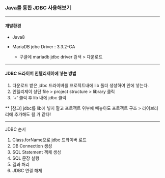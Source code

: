 ### Java를 통한 JDBC 사용해보기

---

#### 개발환경

- Java8
- MariaDB jdbc Driver : 3.3.2-GA 

  - 구글에 mariadb jdbc driver 검색 > 다운로드

---

#### JDBC 드라이버 인텔리제이에 넣는 방법

1. 다운로드 받은 jdbc 드라이버를 프로젝트내에 lib 폴더 생성하여 안에 넣는다.
2. 인텔리제이 상단 file > project structure > library 클릭
3. '+' 클릭 후 lib 내에 jdbc 클릭

** [참고] jdbc를 lib에 넣지 말고 프로젝트 위부에 빼놓아도 프로젝트 구조 > 라이브러리에 추가해도 될 거 같다!

---

JDBC 순서
1. Class.forName으로 jdbc 드라이버 로드
2. DB Connection 생성 
3. SQL Statement 객체 생성
4. SQL 문장 실행
5. 결과 처리
6. JDBC 연결 해제

